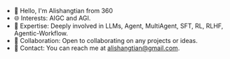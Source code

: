 - 👋 Hello, I'm Alishangtian from 360
- 🌐 Interests: AIGC and AGI.
- 🧠 Expertise: Deeply involved in LLMs, Agent, MultiAgent, SFT, RL, RLHF, Agentic-Workflow.
- 🤝 Collaboration: Open to collaborating on any projects or ideas.
- 📧 Contact: You can reach me at alishangtian@gmail.com.
<!---
alishangtian/alishangtian is a ✨ special ✨ repository because its `README.md` (this file) appears on your GitHub profile.
You can click the Preview link to take a look at your changes.
--->
